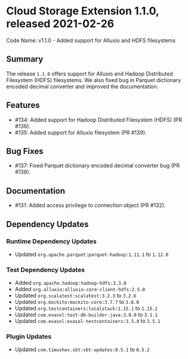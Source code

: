# Cloud Storage Extension 1.1.0, released 2021-02-26

Code Name: v1.1.0 - Added support for Alluxio and HDFS filesystems

## Summary

The release `1.1.0` offers support for Alluxio and Hadoop Distributed Filesystem
(HDFS) filesystems. We also fixed bug in Parquet dictionary encoded decimal
converter and improved the documentation.

## Features

* #134: Added support for Hadoop Distributed Filesystem (HDFS) (PR #136).
* #135: Added support for Alluxio filesystem (PR #139).

## Bug Fixes

* #137: Fixed Parquet dictionary encoded decimal converter bug (PR #138).

## Documentation

* #131: Added access privilege to connection object (PR #132).

## Dependency Updates

### Runtime Dependency Updates

* Updated `org.apache.parquet:parquet-hadoop:1.11.1` to `1.12.0`

### Test Dependency Updates

* Added `org.apache.hadoop:hadoop-hdfs:3.3.0`
* Added `org.alluxio:alluxio-core-client-hdfs:2.5.0`
* Updated `org.scalatest:scalatest:3.2.3` to `3.2.6`
* Updated `org.mockito:mockito-core:3.7.7` to `3.8.0`
* Updated `org.testcontainers:localstack:1.15.1` to `1.15.2`
* Updated `com.exasol:test-db-builder-java:3.0.0` to `3.1.1`
* Updated `com.exasol:exasol-testcontainers:3.5.0` to `3.5.1`

### Plugin Updates

* Updated `com.timushev.sbt:sbt-updates:0.5.1` to `0.5.2`
